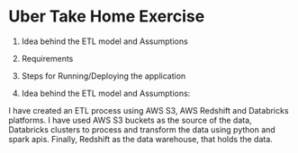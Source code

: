 # Uber Take Home Exercise
1)	Idea behind the ETL model and Assumptions
2)  Requirements
3)	Steps for Running/Deploying the application

1) Idea behind the ETL model and Assumptions:

I have created an ETL process using AWS S3, AWS Redshift and Databricks platforms.
I have used AWS S3 buckets as the source of the data, Databricks clusters to process and transform the data using python and spark apis. Finally, Redshift as the data warehouse, that holds the data. 

